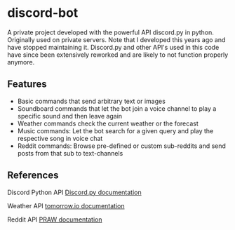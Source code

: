 # discord-bot
A private project developed with the powerful API discord.py in python. Originally used on private servers. Note that I developed this years ago and have stopped maintaining it. Discord.py and other API's used in this code have since been extensively reworked and are likely to not function properly anymore.

## Features
* Basic commands that send arbitrary text or images 
* Soundboard commands that let the bot join a voice channel to play a specific sound and then leave again
* Weather commands check the current weather or the forecast 
* Music commands: Let the bot search for a given query and play the respective song in voice chat
* Reddit commands: Browse pre-defined or custom sub-reddits and send posts from that sub to text-channels

## References
Discord Python API [Discord.py documentation](https://discordpy.readthedocs.io/en/stable/)

Weather API [tomorrow.io documentation](https://docs.tomorrow.io/reference/welcome)

Reddit API [PRAW documentation](https://praw.readthedocs.io/en/stable/) 

